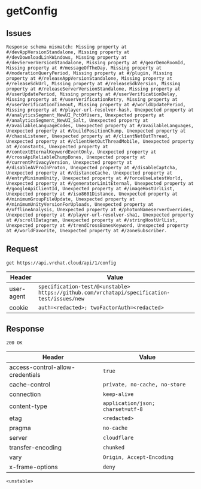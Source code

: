 # getConfig

## Issues
```
Response schema mismatch: Missing property at #/devAppVersionStandalone, Missing property at #/devDownloadLinkWindows, Missing property at #/devServerVersionStandalone, Missing property at #/gearDemoRoomId, Missing property at #/messageOfTheDay, Missing property at #/moderationQueryPeriod, Missing property at #/plugin, Missing property at #/releaseAppVersionStandalone, Missing property at #/releaseSdkUrl, Missing property at #/releaseSdkVersion, Missing property at #/releaseServerVersionStandalone, Missing property at #/userUpdatePeriod, Missing property at #/userVerificationDelay, Missing property at #/userVerificationRetry, Missing property at #/userVerificationTimeout, Missing property at #/worldUpdatePeriod, Missing property at #/player-url-resolver-hash, Unexpected property at #/analyticsSegment_NewUI_PctOfUsers, Unexpected property at #/analyticsSegment_NewUI_Salt, Unexpected property at #/availableLanguageCodes, Unexpected property at #/availableLanguages, Unexpected property at #/buildPositionChump, Unexpected property at #/chaosListener, Unexpected property at #/clientNetOutThread, Unexpected property at #/clientNetOutThreadMobile, Unexpected property at #/constants, Unexpected property at #/contextEternalKeywordEventOnly, Unexpected property at #/crossApiReliableChumpBones, Unexpected property at #/currentPrivacyVersion, Unexpected property at #/disableAVProInProton, Unexpected property at #/disableCaptcha, Unexpected property at #/distanceCache, Unexpected property at #/entryMinimumUnity, Unexpected property at #/forceUseLatestWorld, Unexpected property at #/generatorLimitEternal, Unexpected property at #/googleApiClientId, Unexpected property at #/imageHostUrlList, Unexpected property at #/iso8601Distance, Unexpected property at #/minimumGroupFileUpdate, Unexpected property at #/minimumUnityVersionForUploads, Unexpected property at #/offlineAnalysis, Unexpected property at #/photonNameserverOverrides, Unexpected property at #/player-url-resolver-sha1, Unexpected property at #/scrollDatagram, Unexpected property at #/stringHostUrlList, Unexpected property at #/trendCrossBonesKeyword, Unexpected property at #/worldFavorite, Unexpected property at #/zoneSubscriber.
```

## Request
`get https://api.vrchat.cloud/api/1/config`

| Header | Value |
| ------ | ----- |
| user-agent | `specification-test/@<unstable> https://github.com/vrchatapi/specification-test/issues/new` |
| cookie | `auth=<redacted>; twoFactorAuth=<redacted>` |


## Response
`200 OK`

| Header | Value |
| ------ | ----- |
| access-control-allow-credentials | `true` |
| cache-control | `private, no-cache, no-store` |
| connection | `keep-alive` |
| content-type | `application/json; charset=utf-8` |
| etag | `<redacted>` |
| pragma | `no-cache` |
| server | `cloudflare` |
| transfer-encoding | `chunked` |
| vary | `Origin, Accept-Encoding` |
| x-frame-options | `deny` |

```jsonc
<unstable>
```
